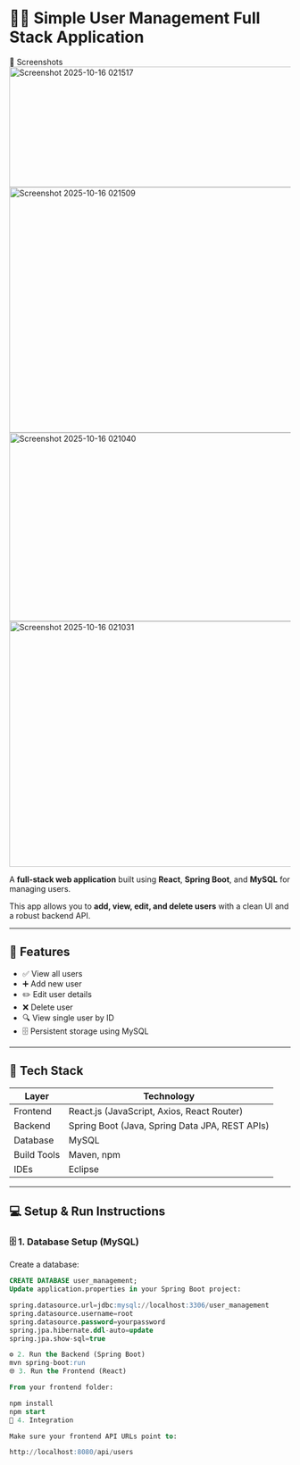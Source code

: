 # 🧑‍💼 Simple User Management Full Stack Application
📸 Screenshots
<img width="1304" height="216" alt="Screenshot 2025-10-16 021517" src="https://github.com/user-attachments/assets/a19ad97f-320f-4c61-a3c2-6b4a6b4b9b39" />
<img width="667" height="440" alt="Screenshot 2025-10-16 021509" src="https://github.com/user-attachments/assets/ef9c2743-1d10-490e-90fd-9dc15b9f8e65" />
<img width="669" height="338" alt="Screenshot 2025-10-16 021040" src="https://github.com/user-attachments/assets/7cc4e07c-74ba-4601-8649-f77eceade035" />
<img width="676" height="440" alt="Screenshot 2025-10-16 021031" src="https://github.com/user-attachments/assets/b263e1b3-61c9-40ed-a81a-575f3b2c70ea" />

A **full-stack web application** built using **React**, **Spring Boot**, and **MySQL** for managing users.  

This app allows you to **add, view, edit, and delete users** with a clean UI and a robust backend API.

---

## 🚀 Features

- ✅ View all users  
- ➕ Add new user  
- ✏️ Edit user details  
- ❌ Delete user  
- 🔍 View single user by ID  
- 🗄️ Persistent storage using MySQL  

---

## 🧱 Tech Stack

| Layer | Technology |
|-------|-------------|
| Frontend | React.js (JavaScript, Axios, React Router) |
| Backend | Spring Boot (Java, Spring Data JPA, REST APIs) |
| Database | MySQL |
| Build Tools | Maven, npm |
| IDEs | Eclipse |

---

## 💻 Setup & Run Instructions

### 🗄️ 1. Database Setup (MySQL)
Create a database:
```sql
CREATE DATABASE user_management;
Update application.properties in your Spring Boot project:

spring.datasource.url=jdbc:mysql://localhost:3306/user_management
spring.datasource.username=root
spring.datasource.password=yourpassword
spring.jpa.hibernate.ddl-auto=update
spring.jpa.show-sql=true

⚙️ 2. Run the Backend (Spring Boot)
mvn spring-boot:run
🌐 3. Run the Frontend (React)

From your frontend folder:

npm install
npm start
🔗 4. Integration

Make sure your frontend API URLs point to:

http://localhost:8080/api/users


